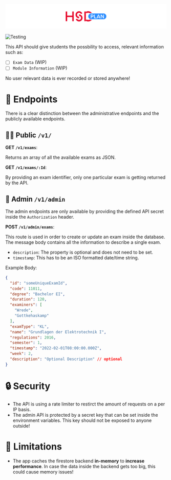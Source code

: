 ![Banner](assets/hsd-api-banner.svg)

![Testing](https://github.com/KuhlTime/hsd-exam-schedule/actions/workflows/node.js.yml/badge.svg)

This API should give students the possbility to access, relevant information such as:
- [ ] `Exam Data` (WIP)
- [ ] `Module Information` (WIP)

No user relevant data is ever recorded or stored anywhere!

# 🌟 Endpoints

There is a clear distinction between the administrative endpoints and the publicly available endpoints.

## 🧑‍🎓 Public `/v1/`

**GET `/v1/exams`**:

Returns an array of all the available exams as JSON.

**GET `/v1/exams/:Id`**:

By providing an exam identifier, only one particular exam is getting returned by the API.

## 🥷 Admin `/v1/admin`

The admin endpoints are only available by providing the defined API secret inside the `Authorization` header.

**POST `/v1/admin/exams`**:

This route is used in order to create or update an exam inside the database. The message body contains all the information to describe a single exam.

- `description`: The property is optional and does not need to be set.
- `timestamp`: This has to be an ISO formatted date/time string.

Example Body:
```json
{
  "id": "someUniqueExamId",
  "code": 11011,
  "degree": "Bachelor EI",
  "duration": 120,
  "examiners": [
    "Wrede",
    "Gottkehaskamp"
  ],
  "examType": "KL",
  "name": "Grundlagen der Elektrotechnik I",
  "regulations": 2016,
  "semester": 1,
  "timestamp": "2022-02-01T08:00:00.000Z",
  "week": 2,
  "description": "Optional Description" // optional
}
```

# 🔒 Security

- The API is using a rate limiter to restirct the amount of requests on a per IP basis.
- The admin API is protected by a secret key that can be set inside the environment variables. This key should not be exposed to anyone outside!

# 🚩 Limitations
- The app caches the firestore backend **in-memory** to **increase performance**. In case the data inside the backend gets too big, this could cause memory issues!
